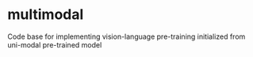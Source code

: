 # multimodal
Code base for implementing vision-language pre-training initialized from uni-modal pre-trained model
